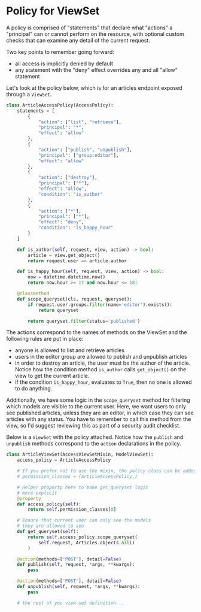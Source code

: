# Policy for ViewSet

A policy is comprised of "statements" that declare what "actions" a "principal" can or cannot perform on the resource, with optional custom checks that can examine any detail of the current request.

Two key points to remember going forward:

- all access is implicitly denied by default
- any statement with the "deny" effect overrides any and all "allow" statement

Let's look at the policy below, which is for an articles endpoint exposed through a `ViewSet`.

```python hl_lines="9"
class ArticleAccessPolicy(AccessPolicy):
    statements = [
        {
            "action": ["list", "retrieve"],
            "principal": "*",
            "effect": "allow"
        },
        {
            "action": ["publish", "unpublish"],
            "principal": ["group:editor"],
            "effect": "allow"
        },
        {
            "action": ["destroy"],
            "principal": ["*"],
            "effect": "allow",
            "condition": "is_author"
        },
        {
            "action": ["*"],
            "principal": ["*"],
            "effect": "deny",
            "condition": "is_happy_hour"
        }
    ]

    def is_author(self, request, view, action) -> bool:
        article = view.get_object()
        return request.user == article.author

    def is_happy_hour(self, request, view, action) -> bool:
        now = datetime.datetime.now()
        return now.hour >= 17 and now.hour <= 18:

    @classmethod
    def scope_queryset(cls, request, queryset):
        if request.user.groups.filter(name='editor').exists():
            return queryset

        return queryset.filter(status='published')
```

The actions correspond to the names of methods on the ViewSet and the following rules are put in place:

- anyone is allowed to list and retrieve articles
- users in the editor group are allowed to publish and unpublish articles
- in order to destroy an article, the user must be the author of the article. Notice how the condition method `is_author` calls `get_object()` on the view to get the current article.
- if the condition `is_happy_hour`, evaluates to `True`, then no one is allowed to do anything.

Additionally, we have some logic in the `scope_queryset` method for filtering which models are visible to the current user. Here, we want users to only see published articles, unless they are an editor, in which case they can see articles with any status. You have to remember to call this method from the view, so I'd suggest reviewing this as part of a security audit checklist.

Below is a `ViewSet` with the policy attached. Notice how the `publish` and `unpublish` methods correspond to the `action` declarations in the policy.

```python hl_lines="21 25"
class ArticleViewSet(AccessViewSetMixin, ModelViewSet):
    access_policy = ArticleAccessPolicy

    # If you prefer not to use the mixin, the policy class can be added to permission_classes
    # permission_classes = (ArticleAccessPolicy,)

    # Helper property here to make get_queryset logic
    # more explicit
    @property
    def access_policy(self):
        return self.permission_classes[0]

    # Ensure that current user can only see the models
    # they are allowed to see
    def get_queryset(self):
        return self.access_policy.scope_queryset(
            self.request, Articles.objects.all()
        )

    @action(methods=['POST'], detail=False)
    def publish(self, request, *args, **kwargs):
        pass

    @action(methods=['POST'], detail=False)
    def unpublish(self, request, *args, **kwargs):
        pass

    # the rest of you view set definition...
```
